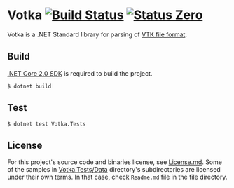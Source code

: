 Votka [![Build Status][badge-appveyor]][build-appveyor] [![Status Zero][status-zero]][andivionian-status-classifier]
=====

Votka is a .NET Standard library for parsing of [VTK file format][vtk-format].

Build
-----

[.NET Core 2.0 SDK][net-core-sdk] is required to build the project.

```console
$ dotnet build
```

Test
----

```console
$ dotnet test Votka.Tests
```

License
-------

For this project's source code and binaries license, see [License.md][license].
Some of the samples in [Votka.Tests/Data][test-data] directory's subdirectories
are licensed under their own terms. In that case, check `Readme.md` file in the
file directory.

[license]: License.md
[test-data]: Votka.Tests/Data

[andivionian-status-classifier]: https://github.com/ForNeVeR/andivionian-status-classifier#status-zero-
[build-appveyor]: https://ci.appveyor.com/project/ForNeVeR/votka/branch/master
[net-core-sdk]: https://www.microsoft.com/net/download/core#/sdk
[vtk-format]: https://www.vtk.org/wp-content/uploads/2015/04/file-formats.pdf

[badge-appveyor]: https://ci.appveyor.com/api/projects/status/saq32u215fuxfv83/branch/master?svg=true
[status-zero]: https://img.shields.io/badge/status-zero-lightgrey.svg

